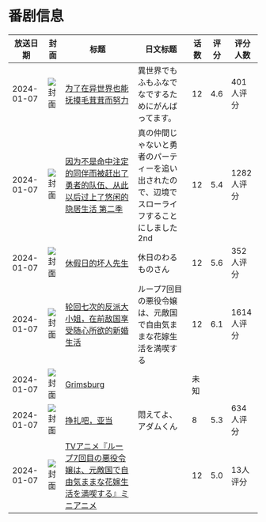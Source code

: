 # 番剧信息

|放送日期|封面|标题|日文标题|话数|评分|评分人数|
|---|---|---|---|---|---|---|
|2024-01-07|![封面](https://lain.bgm.tv/pic/cover/c/e7/5b/391117_Fz2T4.jpg)|[为了在异世界也能抚摸毛茸茸而努力](https://bangumi.tv/subject/391117)|異世界でもふもふなでなでするためにがんばってます。|12|4.6|401人评分|
|2024-01-07|![封面](https://lain.bgm.tv/pic/cover/c/e2/51/406628_2u4B4.jpg)|[因为不是命中注定的同伴而被赶出了勇者的队伍、从此以后过上了悠闲的隐居生活 第二季](https://bangumi.tv/subject/406628)|真の仲間じゃないと勇者のパーティーを追い出されたので、辺境でスローライフすることにしました 2nd|12|5.4|1282人评分|
|2024-01-07|![封面](https://lain.bgm.tv/pic/cover/c/cf/f7/421677_N5hRh.jpg)|[休假日的坏人先生](https://bangumi.tv/subject/421677)|休日のわるものさん|12|5.6|352人评分|
|2024-01-07|![封面](https://lain.bgm.tv/pic/cover/c/7c/51/450695_6ekP1.jpg)|[轮回七次的反派大小姐，在前敌国享受随心所欲的新婚生活](https://bangumi.tv/subject/450695)|ループ7回目の悪役令嬢は、元敵国で自由気ままな花嫁生活を満喫する|12|6.1|1614人评分|
|2024-01-07|![封面](https://lain.bgm.tv/pic/cover/c/08/9c/460175_UjeO3.jpg)|[Grimsburg](https://bangumi.tv/subject/460175)||未知|||
|2024-01-07|![封面](https://bangumi.tv/img/no_icon_subject.png)|[挣扎吧，亚当](https://bangumi.tv/subject/469072)|悶えてよ、アダムくん|8|5.3|634人评分|
|2024-01-07|![封面](https://lain.bgm.tv/pic/cover/c/32/e2/476437_668VJ.jpg)|[TVアニメ『ループ7回目の悪役令嬢は、元敵国で自由気ままな花嫁生活を満喫する』ミニアニメ](https://bangumi.tv/subject/476437)||12|5.0|13人评分|
